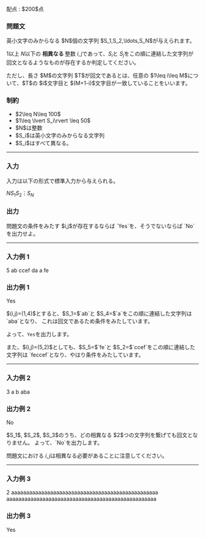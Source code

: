 
<div>

<span>

<span>

<p>
配点 : $200$点
</p>

<div>

<section>

### **問題文**

<p>
英小文字のみからなる $N$個の文字列 $S_1,S_2,\ldots,S_N$が与えられます。

$1$以上 $N$以下の 
<strong>
相異なる
</strong>
整数 $i,j$であって、$S_i$と $S_j$をこの順に連結した文字列が回文となるようなものが存在するか判定してください。
</p>

<p>
ただし、長さ $M$の文字列 $T$が回文であるとは、任意の $1\leq i\leq M$について、$T$の $i$文字目と $(M+1-i)$文字目が一致していることをいいます。
</p>

</section>

</div>

<div>

<section>

### **制約**

<ul>

<li>
$2\leq N\leq 100$
</li>

<li>
$1\leq \lvert S_i\rvert \leq 50$
</li>

<li>
$N$は整数
</li>

<li>
$S_i$は英小文字のみからなる文字列
</li>

<li>
$S_i$はすべて異なる。
</li>

</ul>

</section>

</div>

---

<div>

<div>

<section>

### **入力**

<p>
入力は以下の形式で標準入力から与えられる。
</p>

<div>

$N$$S_1$$S_2$$\vdots$$S_N$
</div>

</section>

</div>

<div>

<section>

### **出力**

<p>
問題文の条件をみたす $i,j$が存在するならば `Yes`を、そうでないならば `No`を出力せよ。
</p>

</section>

</div>

</div>

---

<div>

<section>

### **入力例 1**

<div>

5
ab
ccef
da
a
fe

</div>

</section>

</div>

<div>

<section>

### **出力例 1**

<div>

Yes

</div>

<p>
$(i,j)=(1,4)$とすると、$S_1=$`ab`と $S_4=$`a`をこの順に連結した文字列は `aba`となり、
これは回文であるため条件をみたしています。

よって、`Yes`を出力します。  
</p>

<p>
また、$(i,j)=(5,2)$としても、$S_5=$`fe`と $S_2=$`ccef`をこの順に連結した文字列は `feccef`となり、やはり条件をみたしています。
</p>

</section>

</div>

---

<div>

<section>

### **入力例 2**

<div>

3
a
b
aba

</div>

</section>

</div>

<div>

<section>

### **出力例 2**

<div>

No

</div>

<p>
$S_1$, $S_2$, $S_3$のうち、どの相異なる $2$つの文字列を繋げても回文となりません。
よって、`No`を出力します。

問題文における $i,j$は相異なる必要があることに注意してください。
</p>

</section>

</div>

---

<div>

<section>

### **入力例 3**

<div>

2
aaaaaaaaaaaaaaaaaaaaaaaaaaaaaaaaaaaaaaaaaaaaaaaaa
aaaaaaaaaaaaaaaaaaaaaaaaaaaaaaaaaaaaaaaaaaaaaaaaaa

</div>

</section>

</div>

<div>

<section>

### **出力例 3**

<div>

Yes

</div>

</section>

</div>

</span>

</span>

</div>
